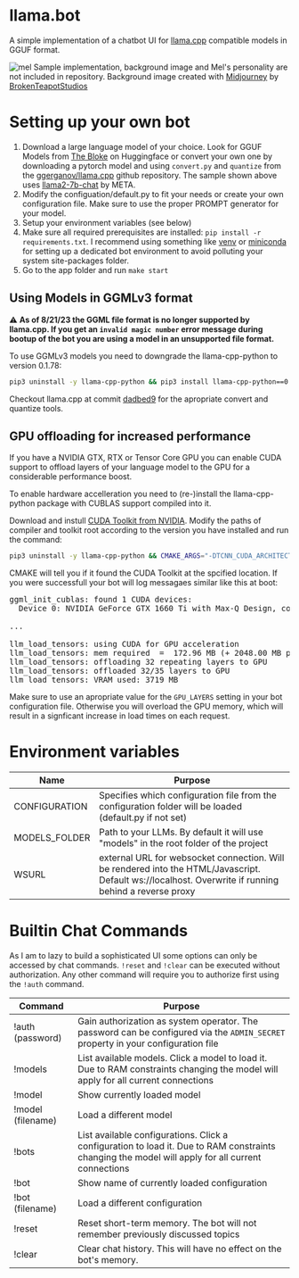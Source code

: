 # llama.bot

A simple implementation of a chatbot UI for [llama.cpp](https://github.com/ggerganov/llama.cpp) compatible models in GGUF format. 

![mel](https://github.com/timopb/llama.bot/assets/3785547/7b64dae0-b5fb-4315-bbaa-aa3a93bf489b)
Sample implementation, background image and Mel's personality are not included in repository. Background image created with [Midjourney](https://www.midjourney.com/) by [BrokenTeapotStudios](https://www.deviantart.com/watch/brokenteapotstudios/deviations)

# Setting up your own bot
1. Download a large language model of your choice. Look for GGUF Models from [The Bloke](https://huggingface.co/TheBloke) on Huggingface or convert your own one by downloading a pytorch model and using `convert.py` and `quantize` from the [ggerganov/llama.cpp](https://github.com/ggerganov/llama.cpp) github repository. The sample shown above uses [llama2-7b-chat](https://github.com/facebookresearch/llama) by META. 
2. Modify the configuation/default.py to fit your needs or create your own configuration file. Make sure to use the proper PROMPT generator for your model.
3. Setup your environment variables (see below)
4. Make sure all required prerequisites are installed: `pip install -r requirements.txt`. I recommend using something like [venv](https://docs.python.org/3/library/venv.html) or [miniconda](https://docs.conda.io/en/latest/miniconda.html) for setting up a dedicated bot environment to avoid polluting your system site-packages folder.
4. Go to the app folder and run `make start`

## Using Models in GGMLv3 format
⚠️ **As of 8/21/23 the GGML file format is no longer supported by llama.cpp. If you get an `invalid magic number` error message during bootup of the bot you are using a model in an unsupported file format.**

To use GGMLv3 models you need to downgrade the llama-cpp-python to version 0.1.78:
```sh
pip3 uninstall -y llama-cpp-python && pip3 install llama-cpp-python==0.1.78 
```

Checkout llama.cpp at commit [dadbed9](https://github.com/ggerganov/llama.cpp/commit/dadbed99e65252d79f81101a392d0d6497b86caa) for the apropriate convert and quantize tools.

## GPU offloading for increased performance
If you have a NVIDIA GTX, RTX or Tensor Core GPU you can enable CUDA support to offload layers of your language model to the GPU for a considerable performance boost.

To enable hardware accelleration you need to (re-)install the llama-cpp-python package with CUBLAS support compiled into it.

Download and instull [CUDA Toolkit from NVIDIA](https://developer.nvidia.com/cuda-downloads). Modify the paths of compiler and toolkit root according to the version you have installed and run the command:
```sh
pip3 uninstall -y llama-cpp-python && CMAKE_ARGS="-DTCNN_CUDA_ARCHITECTURES=86 -DLLAMA_CUBLAS=1 -DCMAKE_CUDA_COMPILER=/usr/local/cuda-12.2/bin/nvcc -DCUDAToolkit_ROOT=/usr/local/cuda-12.2" FORCE_CMAKE=1 pip3 install -v llama-cpp-python --no-cache-dir
```

CMAKE will tell you if it found the CUDA Toolkit at the spcified location. If you were successfull your bot will log messagaes similar like this at boot:
<pre>
ggml_init_cublas: found 1 CUDA devices:
  Device 0: NVIDIA GeForce GTX 1660 Ti with Max-Q Design, compute capability 7.5

...

llm_load_tensors: using CUDA for GPU acceleration
llm_load_tensors: mem required  =  172.96 MB (+ 2048.00 MB per state)
llm_load_tensors: offloading 32 repeating layers to GPU
llm_load_tensors: offloaded 32/35 layers to GPU
llm_load_tensors: VRAM used: 3719 MB
</pre>

Make sure to use an apropriate value for the `GPU_LAYERS` setting in your bot configuration file. Otherwise you will overload the GPU memory, which will result in a signficant increase in load times on each request.

# Environment variables
| Name           | Purpose
|----------------|--------------------------------------------------------------------------------------|
| CONFIGURATION  | Specifies which configuration file from the configuration folder will be loaded (default.py if not set) |
| MODELS_FOLDER  | Path to your LLMs. By default it will use "models" in the root folder of the project |
| WSURL          | external URL for websocket connection. Will be rendered into the HTML/Javascript. Default ws://localhost. Overwrite if running behind a reverse proxy |

# Builtin Chat Commands
As I am to lazy to build a sophisticated UI some options can only be accessed by chat commands. `!reset` and `!clear` can be executed without authorization. Any other command will require you to authorize first using the `!auth` command.

| Command             | Purpose                                                                        |
|---------------------|--------------------------------------------------------------------------------|
| !auth (password)    | Gain authorization as system operator. The password can be configured via the `ADMIN_SECRET` property in your configuration file | 
| !models             |	List available models. Click a model to load it. Due to RAM constraints changing the model will apply for all current connections |
| !model              |	Show currently loaded model                                                    |
| !model (filename)	  | Load a different model                                                         |
| !bots               |	List available configurations. Click a configuration to load it. Due to RAM constraints changing the model will apply for all current connections |
| !bot                |	Show name of currently loaded configuration                                    |
| !bot (filename)	    | Load a different configuration                                                 |
| !reset              |	Reset short-term memory. The bot will not remember previously discussed topics |
| !clear	            | Clear chat history. This will have no effect on the bot's memory.              |
